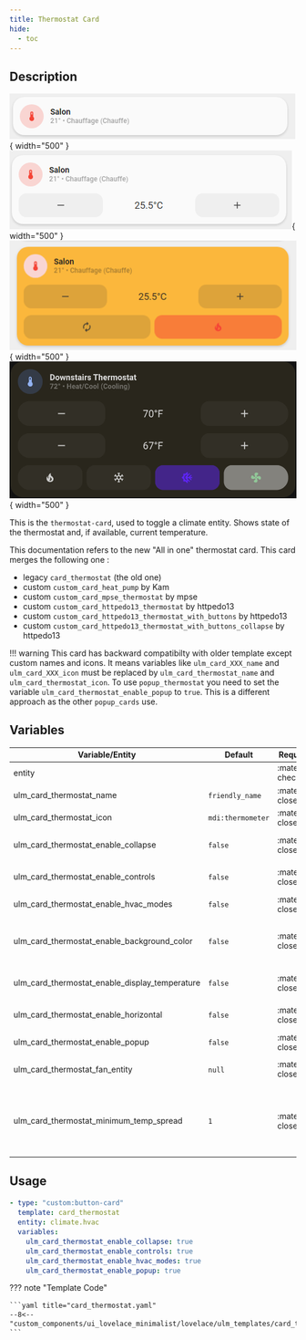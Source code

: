 ```yaml
---
title: Thermostat Card
hide:
  - toc
---
```

<!-- markdownlint-disable MD046 -->

## Description

![Image title](../../assets/img/ulm_cards/card_thermostat.png){ width="500" }
![Image title](../../assets/img/ulm_cards/card_thermostat_with_controls.png){ width="500" }
![Image title](../../assets/img/ulm_cards/card_thermostat_with_hvac_and_color.png){ width="500" }
![Image title](../../assets/img/ulm_cards/card_thermostat_with_high_low.png){ width="500" }

This is the `thermostat-card`, used to toggle a climate entity. Shows state of the thermostat and, if available, current temperature.

This documentation refers to the new "All in one" thermostat card.
This card merges the following one :

- legacy `card_thermostat` (the old one)
- custom `custom_card_heat_pump` by Kam
- custom `custom_card_mpse_thermostat` by mpse
- custom `custom_card_httpedo13_thermostat` by httpedo13
- custom `custom_card_httpedo13_thermostat_with_buttons` by httpedo13
- custom `custom_card_httpedo13_thermostat_with_buttons_collapse` by httpedo13

!!! warning
    This card has backward compatibilty with older template except custom names and icons. It means variables like `ulm_card_XXX_name` and `ulm_card_XXX_icon` must be replaced by `ulm_card_thermostat_name` and `ulm_card_thermostat_icon`.
    To use `popup_thermostat` you need to set the variable `ulm_card_thermostat_enable_popup` to `true`. This is a different approach as the other `popup_cards` use.

## Variables

| Variable/Entity                                 | Default           | Required         | Notes          | Requirement |
|-------------------------------------------------|-------------------|------------------|----------------|-------------|
| entity                                          |                   | :material-check: | Your HA entity |             |
| ulm_card_thermostat_name                        | `friendly_name`   | :material-close: | Customize name |             |
| ulm_card_thermostat_icon                        | `mdi:thermometer` | :material-close: | Customize icon |             |
| ulm_card_thermostat_enable_collapse             | `false`           | :material-close: | Collapse controls when off | Need `ulm_card_thermostat_enable_controls: true` |
| ulm_card_thermostat_enable_controls             | `false`           | :material-close: | Enable temperature control | |
| ulm_card_thermostat_enable_hvac_modes           | `false`           | :material-close: | Enable HVAC modes control | |
| ulm_card_thermostat_enable_background_color     | `false`           | :material-close: | Enable background color when cooling or heating | |
| ulm_card_thermostat_enable_display_temperature  | `false`           | :material-close: | Display  current temperature on top right | |
| ulm_card_thermostat_enable_horizontal           | `false`           | :material-close: | Enable horizontal card| Need `ulm_card_thermostat_enable_controls: true` |
| ulm_card_thermostat_enable_popup                | `false`           | :material-close: | Enable `popup_thermostat` | |
| ulm_card_thermostat_fan_entity                  | `null`            | :material-close: | `fan` entity for climate if seperate entity | |
| ulm_card_thermostat_minimum_temp_spread         | `1`               | :material-close: | Minimum temperature spread between low and high temperature when in `heat_cool` mode | |

## Usage

```yaml
- type: "custom:button-card"
  template: card_thermostat
  entity: climate.hvac
  variables:
    ulm_card_thermostat_enable_collapse: true
    ulm_card_thermostat_enable_controls: true
    ulm_card_thermostat_enable_hvac_modes: true
    ulm_card_thermostat_enable_popup: true
```

??? note "Template Code"

    ```yaml title="card_thermostat.yaml"
    --8<-- "custom_components/ui_lovelace_minimalist/lovelace/ulm_templates/card_templates/cards/card_thermostat.yaml"
    ```
